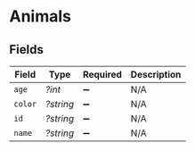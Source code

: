 # Animals


## Fields

| Field              | Type               | Required           | Description        |
| ------------------ | ------------------ | ------------------ | ------------------ |
| `age`              | *?int*             | :heavy_minus_sign: | N/A                |
| `color`            | *?string*          | :heavy_minus_sign: | N/A                |
| `id`               | *?string*          | :heavy_minus_sign: | N/A                |
| `name`             | *?string*          | :heavy_minus_sign: | N/A                |